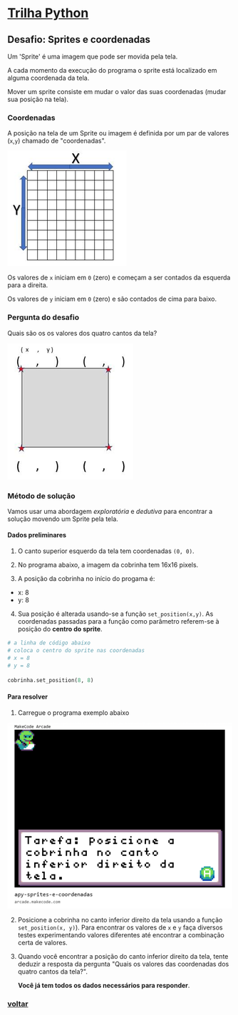 # [Trilha Python](index.md)

## Desafio: Sprites e coordenadas


Um 'Sprite' é uma imagem que pode ser movida pela tela.

A cada momento da execução do programa o sprite está localizado em alguma coordenada da tela.

Mover um sprite consiste em mudar o valor das suas coordenadas (mudar sua posição na tela).

### Coordenadas

A posição na tela de um Sprite ou imagem é definida por um par de valores (`x`,`y`) chamado de "coordenadas".

![Coordenadas x e y](img/coordinate-grid.jpg)

Os valores de `x` iniciam em `0` (zero) e começam a ser contados da esquerda para a direita.

Os valores de `y` iniciam em `0` (zero) e são contados de cima para baixo.

### Pergunta do desafio

Quais são os os valores dos quatro cantos da tela?

![Pares de coordenadas](img/coordinate-results.jpg)


### Método de solução 

Vamos usar uma abordagem *exploratória* e *dedutiva* para encontrar a solução movendo um Sprite pela tela.

#### Dados preliminares

1. O canto superior esquerdo da tela tem coordenadas `(0, 0)`.

2. No programa abaixo, a imagem da cobrinha tem 16x16 pixels.

3. A posição da cobrinha no início do progama é:

- x: 8
- y: 8

4. Sua posição é alterada usando-se a função `set_position(x,y)`.
As coordenadas passadas para a função como parâmetro referem-se à posição do **centro do sprite**.

```python
# a linha de código abaixo
# coloca o centro do sprite nas coordenadas
# x = 8
# y = 8

cobrinha.set_position(8, 8)
```

#### Para resolver
1. Carregue o programa exemplo abaixo

![Sprites e coordenadas](img/arcade-apy-sprites-e-coordenadas.png)

2. Posicione a cobrinha no canto inferior direito da tela usando a função `set_position(x, y)`). Para encontrar os valores de `x` e `y` faça diversos testes experimentando valores diferentes até encontrar a combinação certa de valores.

3. Quando você encontrar a posição do canto inferior direito da tela, tente deduzir a resposta da pergunta "Quais os valores das coordenadas dos quatro cantos da tela?".
 
    **Você já tem todos os dados necessários para responder**.

### [voltar](index.md)